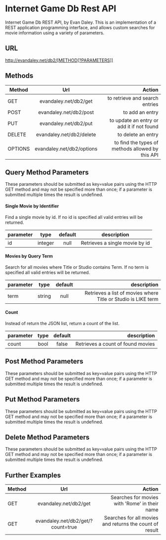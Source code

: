 # Internet Game Db Rest API

Internet Game Db REST API, by Evan Daley. This is an implementation of a REST application programming interface, and allows custom searches for movie information using a variety of parameters. 

## URL 

http://evandaley.net/db2/[METHOD[?PARAMETERS]]

## Methods

| Method        | Url           | Action  |
| ------------- |:-------------:| -----:|
| GET      | evandaley.net/db2/get | to retrieve and search entries |
| POST      | evandaley.net/db2/post | to add an entry |
| PUT      | evandaley.net/db2/put | to update an entry or add it if not found |
| DELETE      | evandaley.net/db2/delete | to delete an entry |
| OPTIONS      | evandaley.net/db2/options | to find the types of methods allowed by this API |

## Query Method Parameters
These parameters should be submitted as key=value pairs using the HTTP GET method and may not be specified more than once; if a parameter is submitted multiple times the result is undefined. 

#### Single Movie by Identifier

Find a single movie by id. If no id is specified all valid entries will be returned.

| parameter        | type           |   default    |  description  |
| ------------- |:-------------:|:-------------:| :-----:|
| id      | integer | null | Retrieves a single movie by id |

#### Movies by Query Term
Search for all movies where Title or Studio contains Term. If no term is specified all valid entries will be returned. 

| parameter        | type           |   default    |  description  |
| ------------- |:-------------:|:-------------:| -----:|
| term     | string | null | Retrieves a list of movies where Title or Studio is LIKE term |

#### Count
Instead of return the JSON list, return a count of the list. 

| parameter        | type           |   default    |  description  |
| ------------- |:-------------:|:-------------:| -----:|
| count     | bool | false | Retrieves a count of found movies |

## Post Method Parameters
These parameters should be submitted as key=value pairs using the HTTP GET method and may not be specified more than once; if a parameter is submitted multiple times the result is undefined. 

## Put Method Parameters
These parameters should be submitted as key=value pairs using the HTTP GET method and may not be specified more than once; if a parameter is submitted multiple times the result is undefined. 

## Delete Method Parameters
These parameters should be submitted as key=value pairs using the HTTP GET method and may not be specified more than once; if a parameter is submitted multiple times the result is undefined. 

## Further Examples
| Method        | Url           | Action  |
| ------------- |:-------------:| -----:|
| GET     | evandaley.net/db2/get      |   Searches for movies with 'Rome' in their name |
| GET | evandaley.net/db2/get/?count=true      |    Searches for all movies and returns the count of result |
